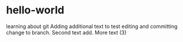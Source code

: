 # hello-world
learning about git
Adding additional text to test editing and committing change to branch.
Second  text add.
More text (3)
